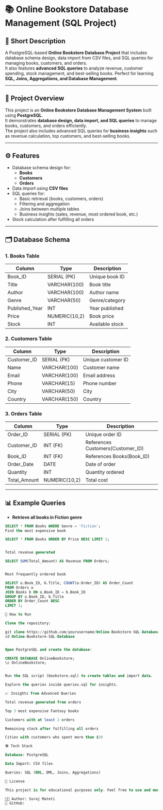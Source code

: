 # 📚 Online Bookstore Database Management (SQL Project)

## 📝 Short Description
A PostgreSQL-based **Online Bookstore Database Project** that includes database schema design, data import from CSV files, and SQL queries for managing books, customers, and orders.  
It also features **advanced SQL queries** to analyze revenue, customer spending, stock management, and best-selling books. Perfect for learning **SQL, Joins, Aggregations, and Database Management**.

---

## 📌 Project Overview
This project is an **Online Bookstore Database Management System** built using **PostgreSQL**.  
It demonstrates **database design, data import, and SQL queries** to manage books, customers, and orders efficiently.  
The project also includes advanced SQL queries for **business insights** such as revenue calculation, top customers, and best-selling books.

---

## ⚙️ Features
- Database schema design for:
  - **Books**
  - **Customers**
  - **Orders**
- Data import using **CSV files**
- SQL queries for:
  - Basic retrieval (books, customers, orders)
  - Filtering and aggregation
  - Joins between multiple tables
  - Business insights (sales, revenue, most ordered book, etc.)
- Stock calculation after fulfilling all orders

---

## 🗂️ Database Schema
### 1. Books Table
| Column         | Type             | Description |
|----------------|------------------|-------------|
| Book_ID        | SERIAL (PK)      | Unique book ID |
| Title          | VARCHAR(100)     | Book title |
| Author         | VARCHAR(100)     | Author name |
| Genre          | VARCHAR(50)      | Genre/category |
| Published_Year | INT              | Year published |
| Price          | NUMERIC(10,2)    | Book price |
| Stock          | INT              | Available stock |

### 2. Customers Table
| Column       | Type             | Description |
|--------------|------------------|-------------|
| Customer_ID  | SERIAL (PK)      | Unique customer ID |
| Name         | VARCHAR(100)     | Customer name |
| Email        | VARCHAR(100)     | Email address |
| Phone        | VARCHAR(15)      | Phone number |
| City         | VARCHAR(50)      | City |
| Country      | VARCHAR(150)     | Country |

### 3. Orders Table
| Column       | Type             | Description |
|--------------|------------------|-------------|
| Order_ID     | SERIAL (PK)      | Unique order ID |
| Customer_ID  | INT (FK)         | References Customers(Customer_ID) |
| Book_ID      | INT (FK)         | References Books(Book_ID) |
| Order_Date   | DATE             | Date of order |
| Quantity     | INT              | Quantity ordered |
| Total_Amount | NUMERIC(10,2)    | Total cost |

---

## 📊 Example Queries
- **Retrieve all books in Fiction genre**
```sql
SELECT * FROM Books WHERE Genre = 'Fiction';
Find the most expensive book

SELECT * FROM Books ORDER BY Price DESC LIMIT 1;


Total revenue generated

SELECT SUM(Total_Amount) AS Revenue FROM Orders;


Most frequently ordered book

SELECT o.Book_ID, b.Title, COUNT(o.Order_ID) AS Order_Count
FROM Orders o
JOIN Books b ON o.Book_ID = b.Book_ID
GROUP BY o.Book_ID, b.Title
ORDER BY Order_Count DESC
LIMIT 1;

🚀 How to Run

Clone the repository:

git clone https://github.com/yourusername/Online-Bookstore-SQL-Database.git
cd Online-Bookstore-SQL-Database


Open PostgreSQL and create the database:

CREATE DATABASE OnlineBookstore;
\c OnlineBookstore;


Run the SQL script (bookstore.sql) to create tables and import data.

Explore the queries inside queries.sql for insights.

📈 Insights from Advanced Queries

Total revenue generated from orders

Top 3 most expensive Fantasy books

Customers with at least 2 orders

Remaining stock after fulfilling all orders

Cities with customers who spent more than $30

🛠️ Tech Stack

Database: PostgreSQL

Data Import: CSV files

Queries: SQL (DDL, DML, Joins, Aggregations)

📄 License

This project is for educational purposes only. Feel free to use and modify.

👨‍💻 Author: Suraj Mateti
🔗 GitHub: 
